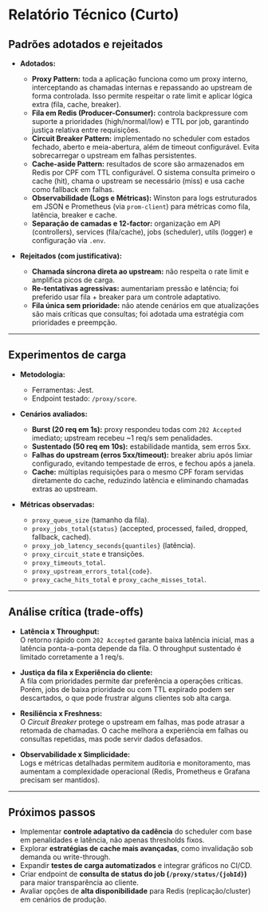# Relatório Técnico (Curto)

## Padrões adotados e rejeitados

- **Adotados:**
  - **Proxy Pattern:** toda a aplicação funciona como um proxy interno, interceptando as chamadas internas e repassando ao upstream de forma controlada. Isso permite respeitar o rate limit e aplicar lógica extra (fila, cache, breaker).
  - **Fila em Redis (Producer-Consumer):** controla backpressure com suporte a prioridades (high/normal/low) e TTL por job, garantindo justiça relativa entre requisições.
  - **Circuit Breaker Pattern:** implementado no scheduler com estados fechado, aberto e meia-abertura, além de timeout configurável. Evita sobrecarregar o upstream em falhas persistentes.
  - **Cache-aside Pattern:** resultados de score são armazenados em Redis por CPF com TTL configurável. O sistema consulta primeiro o cache (hit), chama o upstream se necessário (miss) e usa cache como fallback em falhas.
  - **Observabilidade (Logs e Métricas):** Winston para logs estruturados em JSON e Prometheus (via `prom-client`) para métricas como fila, latência, breaker e cache.
  - **Separação de camadas e 12-factor:** organização em API (controllers), services (fila/cache), jobs (scheduler), utils (logger) e configuração via `.env`.

- **Rejeitados (com justificativa):**
  - **Chamada síncrona direta ao upstream:** não respeita o rate limit e amplifica picos de carga.
  - **Re-tentativas agressivas:** aumentariam pressão e latência; foi preferido usar fila + breaker para um controle adaptativo.
  - **Fila única sem prioridade:** não atende cenários em que atualizações são mais críticas que consultas; foi adotada uma estratégia com prioridades e preempção.

---

## Experimentos de carga

- **Metodologia:**
  - Ferramentas: Jest.
  - Endpoint testado: `/proxy/score`.

- **Cenários avaliados:**
  - **Burst (20 req em 1s):** proxy respondeu todas com `202 Accepted` imediato; upstream recebeu ~1 req/s sem penalidades.
  - **Sustentado (50 req em 10s):** estabilidade mantida, sem erros 5xx.
  - **Falhas do upstream (erros 5xx/timeout):** breaker abriu após limiar configurado, evitando tempestade de erros, e fechou após a janela.
  - **Cache:** múltiplas requisições para o mesmo CPF foram servidas diretamente do cache, reduzindo latência e eliminando chamadas extras ao upstream.

- **Métricas observadas:**
  - `proxy_queue_size` (tamanho da fila).
  - `proxy_jobs_total{status}` (accepted, processed, failed, dropped, fallback, cached).
  - `proxy_job_latency_seconds{quantiles}` (latência).
  - `proxy_circuit_state` e transições.
  - `proxy_timeouts_total`.
  - `proxy_upstream_errors_total{code}`.
  - `proxy_cache_hits_total` e `proxy_cache_misses_total`.

---

## Análise crítica (trade-offs)

- **Latência x Throughput:**  
  O retorno rápido com `202 Accepted` garante baixa latência inicial, mas a latência ponta-a-ponta depende da fila. O throughput sustentado é limitado corretamente a 1 req/s.

- **Justiça da fila x Experiência do cliente:**  
  A fila com prioridades permite dar preferência a operações críticas. Porém, jobs de baixa prioridade ou com TTL expirado podem ser descartados, o que pode frustrar alguns clientes sob alta carga.

- **Resiliência x Freshness:**  
  O *Circuit Breaker* protege o upstream em falhas, mas pode atrasar a retomada de chamadas. O cache melhora a experiência em falhas ou consultas repetidas, mas pode servir dados defasados.

- **Observabilidade x Simplicidade:**  
  Logs e métricas detalhadas permitem auditoria e monitoramento, mas aumentam a complexidade operacional (Redis, Prometheus e Grafana precisam ser mantidos).

---

## Próximos passos

- Implementar **controle adaptativo da cadência** do scheduler com base em penalidades e latência, não apenas thresholds fixos.  
- Explorar **estratégias de cache mais avançadas**, como invalidação sob demanda ou write-through.  
- Expandir **testes de carga automatizados** e integrar gráficos no CI/CD.  
- Criar endpoint de **consulta de status do job (`/proxy/status/{jobId}`)** para maior transparência ao cliente.  
- Avaliar opções de **alta disponibilidade** para Redis (replicação/cluster) em cenários de produção.
